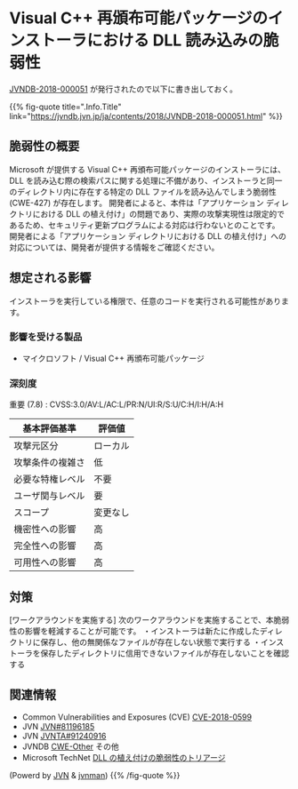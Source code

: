 # Visual C++ 再頒布可能パッケージのインストーラにおける DLL 読み込みの脆弱性

[JVNDB-2018-000051](https://jvndb.jvn.jp/ja/contents/2018/JVNDB-2018-000051.html "Visual C++ 再頒布可能パッケージのインストーラにおける DLL 読み込みの脆弱性") が発行されたので以下に書き出しておく。

{{% fig-quote title=".Info.Title" link="https://jvndb.jvn.jp/ja/contents/2018/JVNDB-2018-000051.html" %}}
## 脆弱性の概要

Microsoft が提供する Visual C++ 再頒布可能パッケージのインストーラには、DLL を読み込む際の検索パスに関する処理に不備があり、インストーラと同一のディレクトリ内に存在する特定の DLL ファイルを読み込んでしまう脆弱性 (CWE-427) が存在します。 開発者によると、本件は「アプリケーション ディレクトリにおける DLL の植え付け」の問題であり、実際の攻撃実現性は限定的であるため、セキュリティ更新プログラムによる対応は行わないとのことです。  開発者による「アプリケーション ディレクトリにおける DLL の植え付け」への対応については、開発者が提供する情報をご確認ください。

## 想定される影響

インストーラを実行している権限で、任意のコードを実行される可能性があります。

### 影響を受ける製品

- マイクロソフト / Visual C++ 再頒布可能パッケージ 


### 深刻度

重要 (7.8) : CVSS:3.0/AV:L/AC:L/PR:N/UI:R/S:U/C:H/I:H/A:H

| 基本評価基準 | 評価値 |
|--------|-------|
| 攻撃元区分 | ローカル |
| 攻撃条件の複雑さ | 低 |
| 必要な特権レベル | 不要 |
| ユーザ関与レベル | 要 |
| スコープ | 変更なし |
| 機密性への影響 | 高 |
| 完全性への影響 | 高 |
| 可用性への影響 | 高 |


## 対策

[ワークアラウンドを実施する] 次のワークアラウンドを実施することで、本脆弱性の影響を軽減することが可能です。 ・インストーラは新たに作成したディレクトリに保存し、他の無関係なファイルが存在しない状態で実行する ・インストーラを保存したディレクトリに信用できないファイルが存在しないことを確認する

## 関連情報

- Common Vulnerabilities and Exposures (CVE) [CVE-2018-0599](https://cve.mitre.org/cgi-bin/cvename.cgi?name=CVE-2018-0599) 
- JVN [JVN#81196185](https://jvn.jp/jp/JVN81196185/index.html) 
- JVN [JVNTA#91240916](https://jvn.jp/ta/JVNTA91240916/index.html) 
- JVNDB [CWE-Other](https://www.ipa.go.jp/security/vuln/CWE.html#CWEOther) その他
- Microsoft TechNet [DLL の植え付けの脆弱性のトリアージ](https://blogs.technet.microsoft.com/jpsecurity/2018/04/10/triaging-a-dll-planting-vulnerability/) 


(Powerd by [JVN](https://jvn.jp/) & [jvnman](https://github.com/spiegel-im-spiegel/jvnman "spiegel-im-spiegel/jvnman: JVN Vulnerability Data Management"))
{{% /fig-quote %}}
